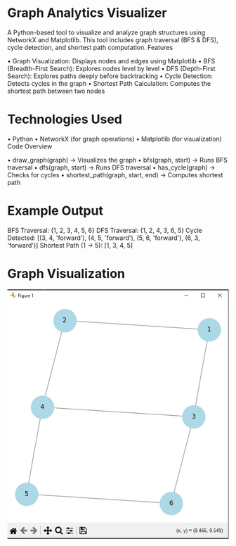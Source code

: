 # Graph Analytics Visualizer

A Python-based tool to visualize and analyze graph structures using NetworkX and Matplotlib. This tool includes graph traversal (BFS & DFS), cycle detection, and shortest path computation.
Features

• Graph Visualization: Displays nodes and edges using Matplotlib
• BFS (Breadth-First Search): Explores nodes level by level
• DFS (Depth-First Search): Explores paths deeply before backtracking
• Cycle Detection: Detects cycles in the graph
• Shortest Path Calculation: Computes the shortest path between two nodes

# Technologies Used

• Python
• NetworkX (for graph operations)
• Matplotlib (for visualization)
Code Overview

• draw_graph(graph) → Visualizes the graph
• bfs(graph, start) → Runs BFS traversal
• dfs(graph, start) → Runs DFS traversal
• has_cycle(graph) → Checks for cycles
• shortest_path(graph, start, end) → Computes shortest path

# Example Output

BFS Traversal: {1, 2, 3, 4, 5, 6}
DFS Traversal: {1, 2, 4, 3, 6, 5}
Cycle Detected: [(3, 4, 'forward'), (4, 5, 'forward'), (5, 6, 'forward'), (6, 3, 'forward')]
Shortest Path (1 -> 5): [1, 3, 4, 5]

# Graph Visualization 

![Graph Visualization](screenshots/graph.png)
